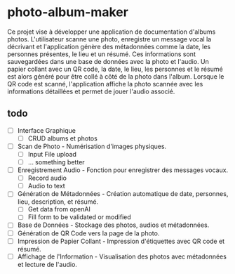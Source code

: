 # photo-album-maker


Ce projet vise à développer une application de documentation d'albums photos. L'utilisateur scanne une photo, enregistre un message vocal la décrivant et l'application génère des métadonnées comme la date, les personnes présentes, le lieu et un résumé. Ces informations sont sauvegardées dans une base de données avec la photo et l'audio. Un papier collant avec un QR code, la date, le lieu, les personnes et le résumé est alors généré pour être collé à côté de la photo dans l'album. Lorsque le QR code est scanné, l'application affiche la photo scannée avec les informations détaillées et permet de jouer l'audio associé.

## todo
- [ ] Interface Graphique
  - [ ] CRUD albums et photos
- [ ] Scan de Photo - Numérisation d'images physiques.
  - [ ] Input File upload
  - [ ] ... something better
- [ ] Enregistrement Audio - Fonction pour enregistrer des messages vocaux.
  - [ ] Record audio
  - [ ] Audio to text
- [ ] Génération de Métadonnées - Création automatique de date, personnes, lieu, description, et résumé.
  - [ ] Get data from openAI
  - [ ] Fill form to be validated or modified
 - [ ] Base de Données - Stockage des photos, audios et métadonnées.
- [ ] Génération de QR Code vers la page de la photo.
- [ ] Impression de Papier Collant - Impression d'étiquettes avec QR code et résumé.
- [ ] Affichage de l'Information - Visualisation des photos avec métadonnées et lecture de l'audio.
